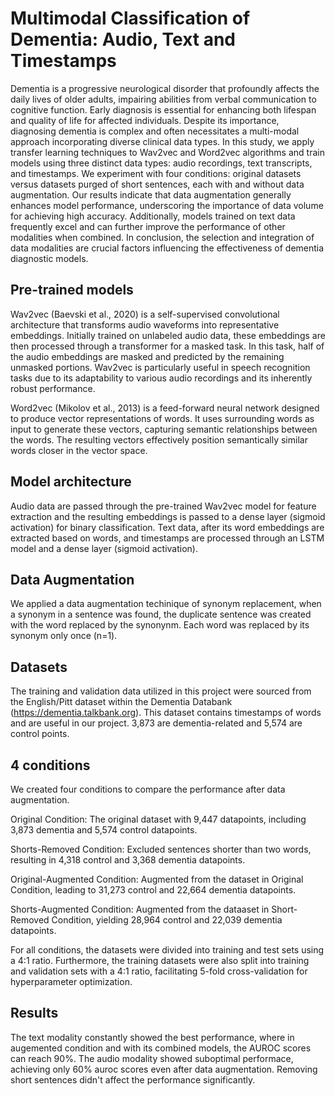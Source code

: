 # Multimodal Classification of Dementia: Audio, Text and Timestamps
Dementia is a progressive neurological disorder that profoundly affects the daily lives of older adults, impairing abilities from verbal communication to cognitive function. Early diagnosis is essential for enhancing both lifespan and quality of life for affected individuals. Despite its importance, diagnosing dementia is complex and often necessitates a multi-modal approach incorporating diverse clinical data types. In this study, we apply transfer learning techniques to Wav2vec and Word2vec algorithms and train models using three distinct data types: audio recordings, text transcripts, and timestamps. We experiment with four conditions: original datasets versus datasets purged of short sentences, each with and without data augmentation. Our results indicate that data augmentation generally enhances model performance, underscoring the importance of data volume for achieving high accuracy. Additionally, models trained on text data frequently excel and can further improve the performance of other modalities when combined. In conclusion, the selection and integration of data modalities are crucial factors influencing the effectiveness of dementia diagnostic models.



## Pre-trained models
Wav2vec (Baevski et al., 2020) is a self-supervised convolutional architecture that transforms audio waveforms into representative embeddings. Initially trained on unlabeled audio data, these embeddings are then processed through a transformer for a masked task. In this task, half of the audio embeddings are masked and predicted by the remaining unmasked portions. Wav2vec is particularly useful in speech recognition tasks due to its adaptability to various audio recordings and its  inherently robust performance.

Word2vec (Mikolov et al., 2013) is a feed-forward neural network designed to produce vector representations of words. It uses surrounding words as input to generate these vectors, capturing semantic relationships between the words. The resulting vectors effectively position semantically similar words closer in the vector space.

## Model architecture
Audio data are passed through the pre-trained Wav2vec model for feature extraction and the resulting embeddings is passed to a dense layer (sigmoid activation) for binary classification. 
Text data, after its word embeddings are extracted based on words, and timestamps are processed through an LSTM model and a dense layer  (sigmoid activation).

## Data Augmentation
We applied a data augmentation techinique of synonym replacement, when a synonym in a sentence was found, the duplicate sentence was created with the word replaced by the synonynm. Each word was replaced by its synonym only once (n=1). 

## Datasets
The training and validation data utilized in this project were sourced from the English/Pitt dataset within the Dementia Databank (https://dementia.talkbank.org). This dataset contains timestamps of words and are useful in our project. 
3,873 are dementia-related and 5,574 are control points.

## 4 conditions
We created four conditions to compare the performance after data augmentation.

Original Condition: The original dataset with 9,447 datapoints, including 3,873 dementia and 5,574 control datapoints.

Shorts-Removed Condition: Excluded sentences shorter than two words, resulting in 4,318 control and 3,368 dementia datapoints.

Original-Augmented Condition: Augmented from the dataset in Original Condition, leading to 31,273 control and 22,664 dementia datapoints.

Shorts-Augmented Condition: Augmented from the dataaset in Short-Removed Condition, yielding 28,964 control and 22,039 dementia datapoints.

For all conditions, the datasets were divided into training and test sets using a 4:1 ratio. Furthermore, the training datasets were also split into training and validation sets with a 4:1 ratio, facilitating 5-fold cross-validation for hyperparameter optimization.

## Results

The text modality constantly showed the best performance, where in augemented condition and with its combined models, the AUROC scores can reach 90%.
The audio modality showed suboptimal performace, achieving only 60% auroc scores even after data augmentation. Removing short sentences didn't affect the performance significantly. 
